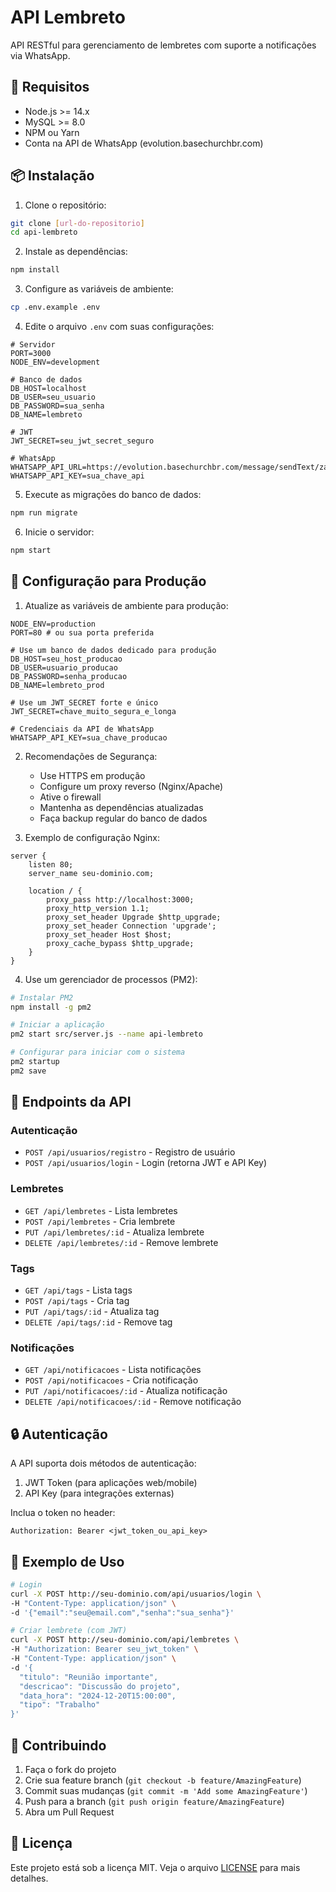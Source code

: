# API Lembreto

API RESTful para gerenciamento de lembretes com suporte a notificações via WhatsApp.

## 🚀 Requisitos

- Node.js >= 14.x
- MySQL >= 8.0
- NPM ou Yarn
- Conta na API de WhatsApp (evolution.basechurchbr.com)

## 📦 Instalação

1. Clone o repositório:
```bash
git clone [url-do-repositorio]
cd api-lembreto
```

2. Instale as dependências:
```bash
npm install
```

3. Configure as variáveis de ambiente:
```bash
cp .env.example .env
```

4. Edite o arquivo `.env` com suas configurações:
```env
# Servidor
PORT=3000
NODE_ENV=development

# Banco de dados
DB_HOST=localhost
DB_USER=seu_usuario
DB_PASSWORD=sua_senha
DB_NAME=lembreto

# JWT
JWT_SECRET=seu_jwt_secret_seguro

# WhatsApp
WHATSAPP_API_URL=https://evolution.basechurchbr.com/message/sendText/zatyphone
WHATSAPP_API_KEY=sua_chave_api
```

5. Execute as migrações do banco de dados:
```bash
npm run migrate
```

6. Inicie o servidor:
```bash
npm start
```

## 🔧 Configuração para Produção

1. Atualize as variáveis de ambiente para produção:
```env
NODE_ENV=production
PORT=80 # ou sua porta preferida

# Use um banco de dados dedicado para produção
DB_HOST=seu_host_producao
DB_USER=usuario_producao
DB_PASSWORD=senha_producao
DB_NAME=lembreto_prod

# Use um JWT_SECRET forte e único
JWT_SECRET=chave_muito_segura_e_longa

# Credenciais da API de WhatsApp
WHATSAPP_API_KEY=sua_chave_producao
```

2. Recomendações de Segurança:
   - Use HTTPS em produção
   - Configure um proxy reverso (Nginx/Apache)
   - Ative o firewall
   - Mantenha as dependências atualizadas
   - Faça backup regular do banco de dados

3. Exemplo de configuração Nginx:
```nginx
server {
    listen 80;
    server_name seu-dominio.com;

    location / {
        proxy_pass http://localhost:3000;
        proxy_http_version 1.1;
        proxy_set_header Upgrade $http_upgrade;
        proxy_set_header Connection 'upgrade';
        proxy_set_header Host $host;
        proxy_cache_bypass $http_upgrade;
    }
}
```

4. Use um gerenciador de processos (PM2):
```bash
# Instalar PM2
npm install -g pm2

# Iniciar a aplicação
pm2 start src/server.js --name api-lembreto

# Configurar para iniciar com o sistema
pm2 startup
pm2 save
```

## 📝 Endpoints da API

### Autenticação
- `POST /api/usuarios/registro` - Registro de usuário
- `POST /api/usuarios/login` - Login (retorna JWT e API Key)

### Lembretes
- `GET /api/lembretes` - Lista lembretes
- `POST /api/lembretes` - Cria lembrete
- `PUT /api/lembretes/:id` - Atualiza lembrete
- `DELETE /api/lembretes/:id` - Remove lembrete

### Tags
- `GET /api/tags` - Lista tags
- `POST /api/tags` - Cria tag
- `PUT /api/tags/:id` - Atualiza tag
- `DELETE /api/tags/:id` - Remove tag

### Notificações
- `GET /api/notificacoes` - Lista notificações
- `POST /api/notificacoes` - Cria notificação
- `PUT /api/notificacoes/:id` - Atualiza notificação
- `DELETE /api/notificacoes/:id` - Remove notificação

## 🔒 Autenticação

A API suporta dois métodos de autenticação:
1. JWT Token (para aplicações web/mobile)
2. API Key (para integrações externas)

Inclua o token no header:
```
Authorization: Bearer <jwt_token_ou_api_key>
```

## 📱 Exemplo de Uso

```bash
# Login
curl -X POST http://seu-dominio.com/api/usuarios/login \
-H "Content-Type: application/json" \
-d '{"email":"seu@email.com","senha":"sua_senha"}'

# Criar lembrete (com JWT)
curl -X POST http://seu-dominio.com/api/lembretes \
-H "Authorization: Bearer seu_jwt_token" \
-H "Content-Type: application/json" \
-d '{
  "titulo": "Reunião importante",
  "descricao": "Discussão do projeto",
  "data_hora": "2024-12-20T15:00:00",
  "tipo": "Trabalho"
}'
```

## 🤝 Contribuindo

1. Faça o fork do projeto
2. Crie sua feature branch (`git checkout -b feature/AmazingFeature`)
3. Commit suas mudanças (`git commit -m 'Add some AmazingFeature'`)
4. Push para a branch (`git push origin feature/AmazingFeature`)
5. Abra um Pull Request

## 📄 Licença

Este projeto está sob a licença MIT. Veja o arquivo [LICENSE](LICENSE) para mais detalhes.
